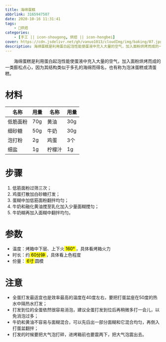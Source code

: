 ```yaml
---
title: 海绵蛋糕
abbrlink: 3165947507
date: 2020-10-16 11:31:41
tags:
    - 🍰烘焙
categories:
    - [手工 || icon-shougong, 烘焙 || icon-hongbei]
cover: https://cdn.jsdelivr.net/gh/vanuo1013/cloudImg/img/baking/07.jpg
description: 海绵蛋糕是利用蛋白起泡性能使蛋液中充入大量的空气，加入面粉烘烤而成的一类膨松点心，因为其结构类似于多孔的海绵而得名，也有称为泡沫蛋糕或清蛋糕。
---
```


　　海绵蛋糕是利用蛋白起泡性能使蛋液中充入大量的空气，加入面粉烘烤而成的一类膨松点心，因为其结构类似于多孔的海绵而得名，也有称为泡沫蛋糕或清蛋糕。



# 材料

| 名称     | 用量 | 名称   | 用量 |
| -------- | ---- | ------ | ---- |
| 低筋面粉 | 70g  | 黄油   | 30g  |
| 细砂糖   | 50g  | 牛奶   | 30g  |
| 泡打粉   | 2g   | 鸡蛋   | 3个  |
| 细盐     | 1g   | 柠檬汁 | 1g   |



# 步骤

1. 低筋面粉过筛三次；
2. 鸡蛋打散加白砂糖打发；
3. 蛋糊中加低筋面粉翻拌均匀；
4. 牛奶和融化黄油搅至乳化加入少量面糊搅匀；
5. 牛奶糊再加入面糊中翻拌均匀。



# 参数

+ 温度：烤箱中下层、上下火<mark> 160° </mark>，具体看烤箱火力
+ 时长：约<mark> 60分钟 </mark>，具体看上色程度
+ 份量：<mark> 6寸 </mark>圆模



# 注意

- 全蛋打发最适宜也是效率最高的温度在40度左右，要把打蛋盆座在50度的热水中隔热水打发；
- 打发到位的全蛋依然很容易消泡，建议全蛋打发到位后再稍微多打一会儿，以免消泡过多；
- 牛奶和黄油不容易与面糊混合，可以先舀出一部分面糊和它混合均匀，再倒入打蛋盆翻拌；
- 打发的时候要把大气泡打碎，进烤箱前也要震两下，把大气泡震出去。